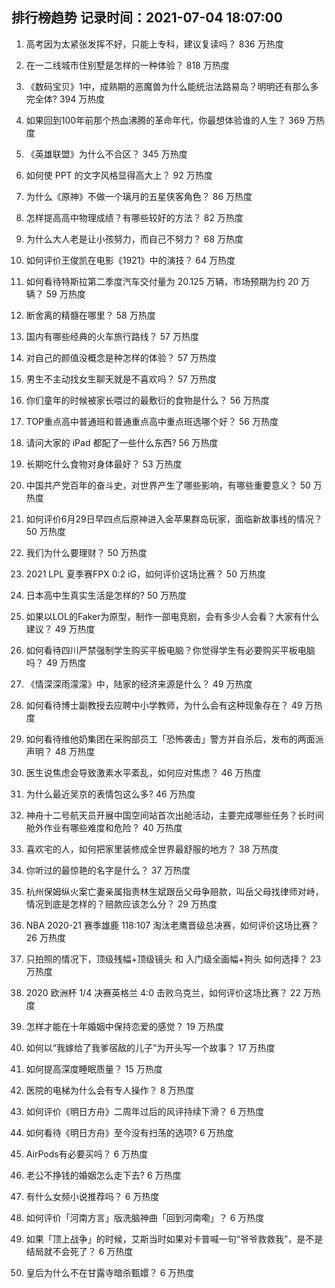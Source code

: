 
## 排行榜趋势 记录时间：2021-07-04 18:07:00
  
  1. 高考因为太紧张发挥不好，只能上专科，建议复读吗？ 836 万热度
    
  2. 在一二线城市住别墅是怎样的一种体验？ 818 万热度
    
  3. 《数码宝贝》1中，成熟期的恶魔兽为什么能统治法路易岛？明明还有那么多完全体? 394 万热度
    
  4. 如果回到100年前那个热血沸腾的革命年代，你最想体验谁的人生？ 369 万热度
    
  5. 《英雄联盟》为什么不合区？ 345 万热度
    
  6. 如何使 PPT 的文字风格显得高大上？ 92 万热度
    
  7. 为什么《原神》不做一个璃月的五星侠客角色？ 86 万热度
    
  8. 怎样提高高中物理成绩？有哪些较好的方法？ 82 万热度
    
  9. 为什么大人老是让小孩努力，而自己不努力？ 68 万热度
    
  10. 如何评价王俊凯在电影《1921》中的演技？ 64 万热度
    
  11. 如何看待特斯拉第二季度汽车交付量为 20.125 万辆，市场预期为约 20 万辆？ 59 万热度
    
  12. 断舍离的精髓在哪里？ 58 万热度
    
  13. 国内有哪些经典的火车旅行路线？ 57 万热度
    
  14. 对自己的颜值没概念是种怎样的体验？ 57 万热度
    
  15. 男生不主动找女生聊天就是不喜欢吗？ 57 万热度
    
  16. 你们童年的时候被家长喂过的最敷衍的食物是什么？ 56 万热度
    
  17. TOP重点高中普通班和普通重点高中重点班选哪个好？ 56 万热度
    
  18. 请问大家的 iPad 都配了一些什么东西? 56 万热度
    
  19. 长期吃什么食物对身体最好？ 53 万热度
    
  20. 中国共产党百年的奋斗史，对世界产生了哪些影响，有哪些重要意义？ 50 万热度
    
  21. 如何评价6月29日早四点后原神进入金苹果群岛玩家，面临新故事线的情况？ 50 万热度
    
  22. 我们为什么要理财？ 50 万热度
    
  23. 2021 LPL 夏季赛FPX 0:2 iG，如何评价这场比赛？ 50 万热度
    
  24. 日本高中生真实生活是怎样的? 50 万热度
    
  25. 如果以LOL的Faker为原型，制作一部电竞剧，会有多少人会看？大家有什么建议？ 49 万热度
    
  26. 如何看待四川严禁强制学生购买平板电脑？你觉得学生有必要购买平板电脑吗？ 49 万热度
    
  27. 《情深深雨濛濛》中，陆家的经济来源是什么？ 49 万热度
    
  28. 如何看待博士副教授去应聘中小学教师，为什么会有这种现象存在？ 49 万热度
    
  29. 如何看待维他奶集团在采购部员工「恐怖袭击」警方并自杀后，发布的两面派声明？ 48 万热度
    
  30. 医生说焦虑会导致激素水平紊乱，如何应对焦虑？ 46 万热度
    
  31. 为什么最近吴京的表情包这么多? 46 万热度
    
  32. 神舟十二号航天员开展中国空间站首次出舱活动，主要完成哪些任务？长时间舱外作业有哪些难度和危险？ 40 万热度
    
  33. 喜欢宅的人，如何把家里装修成全世界最舒服的地方？ 38 万热度
    
  34. 你听过的最惊艳的名字是什么？ 37 万热度
    
  35. 杭州保姆纵火案亡妻亲属指责林生斌跟岳父母争赔款，叫岳父母找律师对峙，情况到底是怎样的？赔款应该怎么分？ 29 万热度
    
  36. NBA 2020-21 赛季雄鹿 118:107 淘汰老鹰晋级总决赛，如何评价这场比赛？ 26 万热度
    
  37. 只拍照的情况下，顶级残幅+顶级镜头 和 入门级全画幅+狗头 如何选择？ 23 万热度
    
  38. 2020 欧洲杯 1/4 决赛英格兰 4:0 击败乌克兰，如何评价这场比赛？ 22 万热度
    
  39. 怎样才能在十年婚姻中保持恋爱的感觉？ 19 万热度
    
  40. 如何以“我嫁给了我爹宿敌的儿子”为开头写一个故事？ 17 万热度
    
  41. 如何提高深度睡眠质量？ 15 万热度
    
  42. 医院的电梯为什么会有专人操作？ 8 万热度
    
  43. 如何评价《明日方舟》二周年过后的风评持续下滑？ 6 万热度
    
  44. 如何看待《明日方舟》至今没有扫荡的选项? 6 万热度
    
  45. AirPods有必要买吗？ 6 万热度
    
  46. 老公不挣钱的婚姻怎么走下去? 6 万热度
    
  47. 有什么女频小说推荐吗？ 6 万热度
    
  48. 如何评价「河南方言」版洗脑神曲「回到河南嘞」？ 6 万热度
    
  49. 如果「顶上战争」的时候，艾斯当时如果对卡普喊一句“爷爷救救我”，是不是结局就不会死了？ 6 万热度
    
  50. 皇后为什么不在甘露寺暗杀甄嬛？ 6 万热度
    